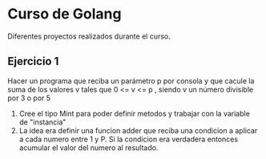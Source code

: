 # Curso de Golang 

Diferentes proyectos realizados durante el curso.

## Ejercicio 1

Hacer un programa que reciba un parámetro p por consola y que cacule la suma de los valores v tales que 0 <= v <= p , siendo v un número divisible por 3 o por 5

1. Cree el tipo Mint para poder definir metodos y trabajar con la variable de "instancia"
2. La idea era definir una funcion adder que reciba una condicion a aplicar a cada numero entre 1 y P. Si la condicion era verdadera entonces acumular el valor del numero al resultado.
